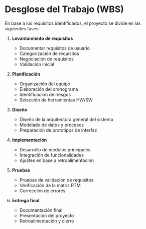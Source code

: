 # Desglose del Trabajo (WBS)

En base a los requisitos identificados, el proyecto se divide en las siguientes fases:

1. **Levantamiento de requisitos**
   - Documentar requisitos de usuario
   - Categorización de requisitos
   - Negociación de requisitos
   - Validación inicial

2. **Planificación**
   - Organización del equipo
   - Elaboración del cronograma
   - Identificación de riesgos
   - Selección de herramientas HW/SW

3. **Diseño**
   - Diseño de la arquitectura general del sistema
   - Modelado de datos y procesos
   - Preparación de prototipos de interfaz

4. **Implementación**
   - Desarrollo de módulos principales
   - Integración de funcionalidades
   - Ajustes en base a retroalimentación

5. **Pruebas**
   - Pruebas de validación de requisitos
   - Verificación de la matriz RTM
   - Corrección de errores

6. **Entrega final**
   - Documentación final
   - Presentación del proyecto
   - Retroalimentación y cierre
